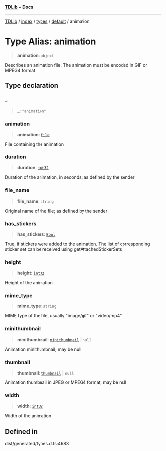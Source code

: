 [**TDLib**](../../../../../../README.md) • **Docs**

***

[TDLib](../../../../../../modules.md) / [index](../../../../../README.md) / [types](../../../README.md) / [default](../README.md) / animation

# Type Alias: animation

> **animation**: `object`

Describes an animation file. The animation must be encoded in GIF or MPEG4 format

## Type declaration

### \_

> **\_**: `"animation"`

### animation

> **animation**: [`file`](file-1.md)

File containing the animation

### duration

> **duration**: [`int32`](int32-1.md)

Duration of the animation, in seconds; as defined by the sender

### file\_name

> **file\_name**: `string`

Original name of the file; as defined by the sender

### has\_stickers

> **has\_stickers**: [`Bool`](Bool.md)

True, if stickers were added to the animation. The list of corresponding sticker set can be received using getAttachedStickerSets

### height

> **height**: [`int32`](int32-1.md)

Height of the animation

### mime\_type

> **mime\_type**: `string`

MIME type of the file, usually "image/gif" or "video/mp4"

### minithumbnail

> **minithumbnail**: [`minithumbnail`](minithumbnail-1.md) \| `null`

Animation minithumbnail; may be null

### thumbnail

> **thumbnail**: [`thumbnail`](thumbnail-1.md) \| `null`

Animation thumbnail in JPEG or MPEG4 format; may be null

### width

> **width**: [`int32`](int32-1.md)

Width of the animation

## Defined in

dist/generated/types.d.ts:4683
